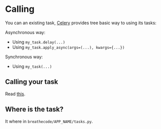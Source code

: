 # Calling

You can an existing task, [Celery](https://docs.celeryq.dev/en/stable/index.html) provides tree basic way to using its tasks:

Asynchronous way:

- Using `my_task.delay(...)`
- Using `my_task.apply_async(args=(...), kwargs={...})`

Synchronous way:

- Using `my_task(...)`

## Calling your task

Read [this](https://docs.celeryq.dev/en/stable/userguide/calling.html).

## Where is the task?

It where in `breathecode/APP_NAME/tasks.py`.
